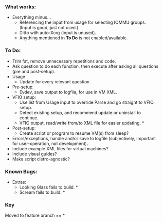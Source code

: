 ### What works:
* Everything minus...
    - Referencing the input from usage for selecting IOMMU groups. (Input is good, just not used.)
    - Ditto with auto-Xorg (input is unused).
    - Anything mentioned in **To Do** is not enabled/available.

### To Do:
* Trim fat, remove unnecessary repetitions and code.
* Ask question to do each function, then execute after asking all questions (pre and post-setup).
* Usage
    - Update for every relevant question.
* Pre-setup:
    - Evdev, save output to logfile, for use in VM XML.
* VFIO setup:
    - Use list from Usage input to override Parse and go straight to VFIO setup.
    - Detect existing setup, and recommend update or uninstall to continue.
    - VFIO output, read/write from/to XML file for easier updating. *
* Post-setup:
    - Create script or program to resume VM(s) from sleep?
* Errors/exceptions, handle and/or save to logfile (subjectively, important for user-operation, not development).
* Include example XML files for virtual machines?
* Include visual guides?
* Make script distro-agnostic?

### Known Bugs:
* Extras:
    - Looking Glass fails to build. *
    - Scream fails to build. *

### Key
Moved to feature branch == *